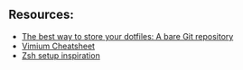 ## Resources:
* [The best way to store your dotfiles: A bare Git repository](https://www.atlassian.com/git/tutorials/dotfiles)
* [Vimium Cheatsheet](https://vimium.github.io/)
* [Zsh setup inspiration](https://medium.com/wearetheledger/oh-my-zsh-made-for-cli-lovers-installation-guide-3131ca5491fb)

